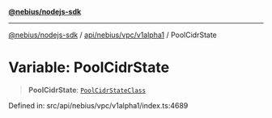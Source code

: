 [**@nebius/nodejs-sdk**](../../../../../README.md)

***

[@nebius/nodejs-sdk](../../../../../README.md) / [api/nebius/vpc/v1alpha1](../README.md) / PoolCidrState

# Variable: PoolCidrState

> **PoolCidrState**: [`PoolCidrStateClass`](../type-aliases/PoolCidrStateClass.md)

Defined in: src/api/nebius/vpc/v1alpha1/index.ts:4689
